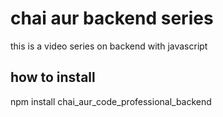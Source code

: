 # chai aur backend series

this is a video series on backend with javascript

## how to install

npm install chai_aur_code_professional_backend
